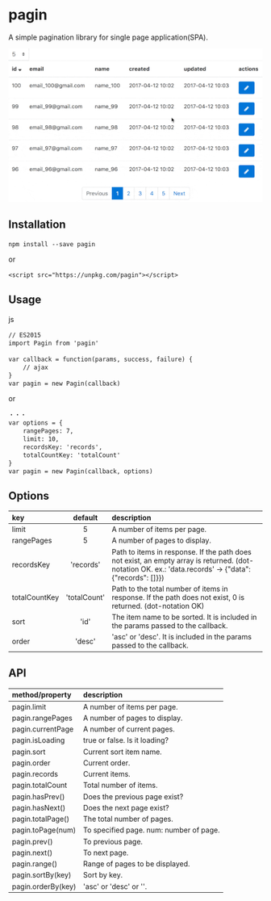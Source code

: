 # pagin

A simple pagination library for single page application(SPA).

![demo](./assets/demo.gif)

## Installation

```
npm install --save pagin
```

or

```
<script src="https://unpkg.com/pagin"></script>
```

## Usage

js
```
// ES2015
import Pagin from 'pagin'

var callback = function(params, success, failure) {
    // ajax
}
var pagin = new Pagin(callback)
```

or

```
・・・
var options = {
    rangePages: 7,
    limit: 10,
    recordsKey: 'records',
    totalCountKey: 'totalCount'
}
var pagin = new Pagin(callback, options)
```

## Options

| key           |   default    | description                                                                                                                                                   |
|:--------------|:------------:|:--------------------------------------------------------------------------------------------------------------------------------------------------------------|
| limit         |      5       | A number of items per page.                                                                                                                                   |
| rangePages    |      5       | A number of pages to display.                                                                                                                                 |
| recordsKey    |  'records'   | Path to items in response. If the path does not exist, an empty array is returned. (dot-notation OK. ex.: 'data.records' -> {"data": {"records": [<items>]}}) |
| totalCountKey | 'totalCount' | Path to the total number of items in response. If the path does not exist, 0 is returned. (dot-notation OK)                                                   |
| sort          |     'id'     | The item name to be sorted. It is included in the params passed to the callback.                                                                              |
| order         |    'desc'    | 'asc' or 'desc'. It is included in the params passed to the callback.                                                                                         |

## API

| method/property    | description                             |
|:-------------------|:----------------------------------------|
| pagin.limit        | A number of items per page.             |
| pagin.rangePages   | A number of pages to display.           |
| pagin.currentPage  | A number of current pages.              |
| pagin.isLoading    | true or false. Is it loading?           |
| pagin.sort         | Current sort item name.                 |
| pagin.order        | Current order.                          |
| pagin.records      | Current items.                          |
| pagin.totalCount   | Total number of items.                  |
| pagin.hasPrev()    | Does the previous page exist?           |
| pagin.hasNext()    | Does the next page exist?               |
| pagin.totalPage()  | The total number of pages.              |
| pagin.toPage(num)  | To specified page. num: number of page. |
| pagin.prev()       | To previous page.                       |
| pagin.next()       | To next page.                           |
| pagin.range()      | Range of pages to be displayed.         |
| pagin.sortBy(key)  | Sort by key.                            |
| pagin.orderBy(key) | 'asc' or 'desc' or ''.                  |
